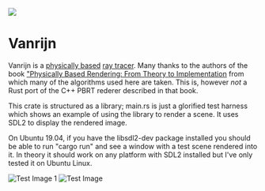![](https://github.com/matthewscottgordon/vanrijn/workflows/Rust/badge.svg)

# Vanrijn

Vanrijn is a [physically based](https://en.wikipedia.org/wiki/Physically_based_rendering)
[ray tracer](https://en.wikipedia.org/wiki/Ray_tracing_(graphics)). Many thanks to the
authors of the book
["Physically Based Rendering: From Theory to Implementation](https://www.pbrt.org/) from
which many of the algorithms used here are taken. This is, however _not_ a Rust port of
the C++ PBRT rederer described in that book.

This crate is structured as a library; main.rs is just a glorified test harness which
shows an example of using the library to render a scene. It uses SDL2 to display the
rendered image.

On Ubuntu 19.04, if you have the libsdl2-dev package installed you should be able to
run "cargo run" and see a window with a test scene rendered into it. In theory it should
work on any platform with SDL2 installed but I've only tested it on Ubuntu Linux.

![](.github/output.png?raw=true "Test Image 1")
![](.github/output2.png?raw=true "Test Image")

